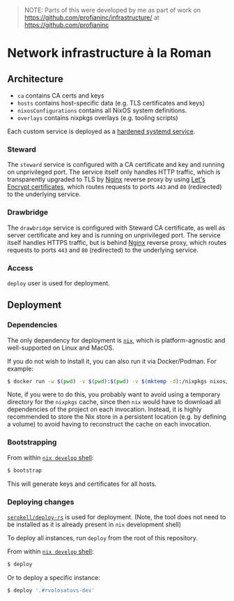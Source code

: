 > NOTE: Parts of this were developed by me as part of work on https://github.com/profianinc/infrastructure/ at https://github.com/profianinc

# Network infrastructure à la Roman

## Architecture

- `ca` contains CA certs and keys
- `hosts` contains host-specific data (e.g. TLS certificates and keys)
- `nixosConfigurations` contains all NixOS system definitions.
- `overlays` contains nixpkgs overlays (e.g. tooling scripts)

Each custom service is deployed as a [hardened systemd service](https://nixos.wiki/wiki/Systemd_Hardening).

### Steward

The `steward` service is configured with a CA certificate and key and running on unprivileged port. The service itself only handles HTTP traffic, which is transparently upgraded to TLS by [Nginx] reverse proxy by using [Let's Encrypt certificates](https://letsencrypt.org/), which routes requests to ports `443` and `80` (redirected) to the underlying service.

### Drawbridge

The `drawbridge` service is configured with Steward CA certificate, as well as server certificate and key and is running on unprivileged port. The service itself handles HTTPS traffic, but is behind [Nginx] reverse proxy, which routes requests to ports `443` and `80` (redirected) to the underlying service.

### Access

`deploy` user is used for deployment.

## Deployment

### Dependencies

The only dependency for deployment is [`nix`](https://nixos.org/download.html), which is platform-agnostic and well-supported on Linux and MacOS.

If you do not wish to install it, you can also run it via Docker/Podman.
For example:
```sh
$ docker run -w $(pwd) -v $(pwd):$(pwd) -v $(mktemp -d):/nixpkgs nixos/nix nix --extra-experimental-features 'nix-command flakes' develop -c deploy
```
Note, if you were to do this, you probably want to avoid using a temporary directory for the `nixpkgs` cache, since then `nix` would have to download all dependencies of the project on each invocation.
Instead, it is highly recommended to store the Nix store in a persistent location (e.g. by defining a volume) to avoid having to reconstruct the cache on each invocation.

### Bootstrapping

From within [`nix develop` shell](https://nixos.org/manual/nix/stable/command-ref/new-cli/nix3-develop.html):
```sh
$ bootstrap
```
This will generate keys and certificates for all hosts.

### Deploying changes

[`serokell/deploy-rs`] is used for deployment. (Note, the tool does not need to be installed as it is already present in `nix` development shell)

To deploy all instances, run `deploy` from the root of this repository.

From within [`nix develop` shell](https://nixos.org/manual/nix/stable/command-ref/new-cli/nix3-develop.html):
```sh
$ deploy
```

Or to deploy a specific instance:
```sh
$ deploy '.#rvolosatovs-dev'
```

[`serokell/deploy-rs`]: https://github.com/serokell/deploy-rs
[Nginx]: https://nginx.org/en/
